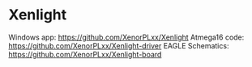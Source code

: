 # Xenlight
Windows app: https://github.com/XenorPLxx/Xenlight
Atmega16 code: https://github.com/XenorPLxx/Xenlight-driver
EAGLE Schematics: https://github.com/XenorPLxx/Xenlight-board
